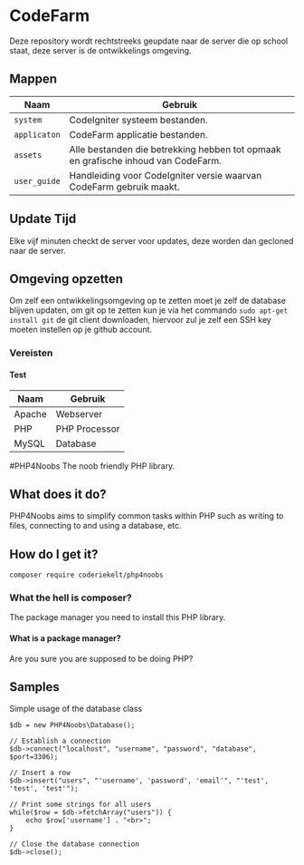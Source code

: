 # CodeFarm

Deze repository wordt rechtstreeks geupdate naar de server die op school staat, deze server is de ontwikkelings omgeving.

## Mappen
Naam | Gebruik
--- | ---
`system` | CodeIgniter systeem bestanden.
`applicaton` | CodeFarm applicatie bestanden.
`assets` | Alle bestanden die betrekking hebben tot opmaak en grafische inhoud van CodeFarm.
`user_guide` | Handleiding voor CodeIgniter versie waarvan CodeFarm gebruik maakt.

## Update Tijd
Elke vijf minuten checkt de server voor updates, deze worden dan gecloned naar de server.

## Omgeving opzetten
Om zelf een ontwikkelingsomgeving op te zetten moet je zelf de database blijven updaten, om git op te zetten kun je via het commando `sudo apt-get install git` de git client downloaden, hiervoor zul je zelf een SSH key moeten instellen op je github account.

### Vereisten
#### Test
Naam | Gebruik
--- | ---
Apache | Webserver
PHP | PHP Processor
MySQL | Database

#PHP4Noobs
The noob friendly PHP library.

## What does it do?
PHP4Noobs aims to simplify common tasks within PHP such as writing to files, connecting to and using a database, etc.

## How do I get it?
`composer require coderiekelt/php4noobs`

### What the hell is composer?
The package manager you need to install this PHP library.

#### What is a package manager?
Are you sure you are supposed to be doing PHP?

## Samples
Simple usage of the database class
```
$db = new PHP4Noobs\Database();

// Establish a connection
$db->connect("localhost", "username", "password", "database", $port=3306);

// Insert a row
$db->insert("users", "'username', 'password', 'email'", "'test', 'test', 'test'");

// Print some strings for all users
while($row = $db->fetchArray("users")) {
	echo $row['username'] . "<br>";
}

// Close the database connection
$db->close();
```
